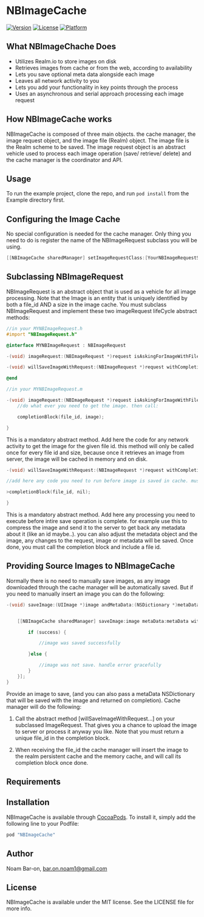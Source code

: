 # NBImageCache

[![Version](https://img.shields.io/cocoapods/v/NBImageCache.svg?style=flat)](http://cocoapods.org/pods/NBImageCache)
[![License](https://img.shields.io/cocoapods/l/NBImageCache.svg?style=flat)](http://cocoapods.org/pods/NBImageCache)
[![Platform](https://img.shields.io/cocoapods/p/NBImageCache.svg?style=flat)](http://cocoapods.org/pods/NBImageCache)

## What NBImageChache Does

 * Utilizes Realm.io to store images on disk
 * Retrieves images from cache or from the web, according to availability
 * Lets you save optional meta data alongside each image
 * Leaves all network activity to you
 * Lets you add your functionality in key points through the process 
 * Uses an asynchronous and serial approach processing each image request

## How NBImageCache works

NBImageCache is composed of three main objects. the cache manager, the image request object, and the image file (Realm) object. The image file is the Realm scheme to be saved. The image request object is an abstract vehicle used to process each image operation (save/ retrieve/ delete) and the cache manager is the coordinator and API.


## Usage

To run the example project, clone the repo, and run `pod install` from the Example directory first.

## Configuring the Image Cache

No special configuration is needed for the cache manager. Only thing you need to do is register the name of the NBImageRequest subclass you will be using.
```objective-c
[[NBImageCache sharedManager] setImageRequestClass:[YourNBImageRequestSubClass class]];
```

## Subclassing NBImageRequest

NBImageRequest is an abstract object that is used as a vehicle for all image processing. Note that the Image is an entity that is uniquely identified by both a file_id AND a size in the image cache. You must subclass NBImageRequest and implement these two imageRequest lifeCycle abstract methods:

```objective-c
//in your MYNBImageRequest.h
#import "NBImageRequest.h"

@interface MYNBImageRequest : NBImageRequest

-(void) imageRequest:(NBImageRequest *)request isAskingForImageWithFileId:(long)file_id withCompletion:(void (^)(long file_id, UIImage * returnedImage))completionBlock;

-(void) willSaveImageWithRequest:(NBImageRequest *)request withCompletion:(void (^)(long file_id, NSError * error))completionBlock;

@end
```

```objective-c
//in your MYNBImageRequest.m

-(void) imageRequest:(NBImageRequest *)request isAskingForImageWithFileId:(long)file_id withCompletion:(void (^)(long file_id, UIImage * returnedImage))completionBlock {
    //do what ever you need to get the image. then call:

    completionBlock(file_id, image);    

}
```

This is a mandatory abstract method. Add here the code for any network activity to get the image for the given file id. this method will only be called once for every file id and size, because once it retrieves an image from server, the image will be cached in memory and on disk.

```objective-c
-(void) willSaveImageWithRequest:(NBImageRequest *)request withCompletion:(void (^)(long file_id, NSError * error))completionBlock {    

//add here any code you need to run before image is saved in cache. must call completion block and return a file_id 

>completionBlock(file_id, nil);

}
```


This is a mandatory abstract method. Add here any processing you need to execute before intire save operation is complete. for example use this to compress the image and send it to the server to get back any metadata about it (like an id maybe..). you can also adjust the metadata object and the image, any changes to the request, image or metadata will be saved. Once done, you must call the completion block and include a file id.

## Providing Source Images to NBImageCache

Normally there is no need to manually save images, as any image downloaded through the cache manager will be automatically saved. But if you need to manually insert an image you can do the following:
```objective-c
-(void) saveImage:(UIImage *)image andMetaData:(NSDictionary *)metaData {


    [[NBImageCache sharedManager] saveImage:image metaData:metaData withCompletion:^(BOOL success, UIImage *savedImage, NSDictionary *savedMetaData, NSError * error) {

        if (success) {

            //image was saved successfully 

        }else {

            //image was not save. handle error gracefully
        }
    }];
}
```


Provide an image to save, (and you can also pass a metaData NSDictionary that will be saved with the image and returned on completion). Cache manager will do the following:

1. Call the abstract method [willSaveImageWithRequest...] on your subclassed ImageRequest. That gives you a chance to upload the image to server or process it anyway you like. Note that you must return a unique file_id in the completion block. 

2. When receiving the file_id the cache manager will insert the image to the realm persistent cache and the memory cache, and will call its completion block once done.



## Requirements

## Installation

NBImageCache is available through [CocoaPods](http://cocoapods.org). To install
it, simply add the following line to your Podfile:

```objective-c
pod "NBImageCache"
```


## Author

Noam Bar-on, bar.on.noam1@gmail.com

## License

NBImageCache is available under the MIT license. See the LICENSE file for more info.
<!--=======-->
<!--Fast and asynchronous image cache, based on Realm.io and with a simple block based api-->
